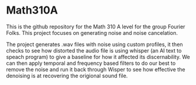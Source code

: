 # Math310A
This is the github repository for the Math 310 A level for the group Fourier Folks. This project focuses on generating noise and noise cancelation.

The project generates .wav files with noise using custom profiles, it then checks to see how distorted the audio file is using whisper (an AI text to speach program) to give a baseline for how it affected its discernability. We can then apply temporal and frequency based filters to do our best to remove the noise and run it back through Wisper to see how effective the denoising is at recovering the origional sound file.
